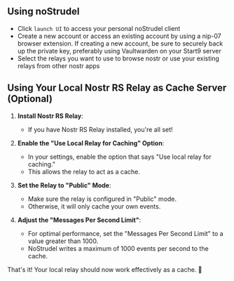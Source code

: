 ## Using noStrudel

- Click `launch UI` to access your personal noStrudel client
- Create a new account or access an existing account by using a nip-07 browser extension. If creating a new account, be sure to securely back up the private key, preferably using Vaultwarden on your Start9 server
- Select the relays you want to use to browse nostr or use your existing relays from other nostr apps

## Using Your Local Nostr RS Relay as Cache Server (Optional)

1. **Install Nostr RS Relay**:

   - If you have Nostr RS Relay installed, you're all set!

2. **Enable the "Use Local Relay for Caching" Option**:

   - In your settings, enable the option that says "Use local relay for caching."
   - This allows the relay to act as a cache.

3. **Set the Relay to "Public" Mode**:

   - Make sure the relay is configured in "Public" mode.
   - Otherwise, it will only cache your own events.

4. **Adjust the "Messages Per Second Limit"**:
   - For optimal performance, set the "Messages Per Second Limit" to a value greater than 1000.
   - NoStrudel writes a maximum of 1000 events per second to the cache.

That's it! Your local relay should now work effectively as a cache. 🚀

